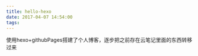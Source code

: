 ```yaml
---
title: hello-hexo
date: 2017-04-07 14:54:00
tags:
---
```


使用hexo+githubPages搭建了个人博客，逐步把之前存在云笔记里面的东西转移过来